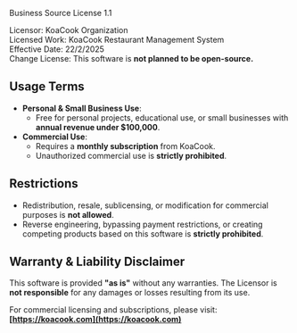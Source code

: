 Business Source License 1.1  

Licensor: KoaCook Organization<br>
Licensed Work: KoaCook Restaurant Management System  <br>
Effective Date: 22/2/2025<br>
Change License: This software is **not planned to be open-source.**  

## **Usage Terms**  
- **Personal & Small Business Use**:  
  - Free for personal projects, educational use, or small businesses with **annual revenue under $100,000**.  
- **Commercial Use**:  
  - Requires a **monthly subscription** from KoaCook.  
  - Unauthorized commercial use is **strictly prohibited**.  

## **Restrictions**  
- Redistribution, resale, sublicensing, or modification for commercial purposes is **not allowed**.  
- Reverse engineering, bypassing payment restrictions, or creating competing products based on this software is **strictly prohibited**.  

## **Warranty & Liability Disclaimer**  
This software is provided **"as is"** without any warranties. The Licensor is **not responsible** for any damages or losses resulting from its use.  

For commercial licensing and subscriptions, please visit: **[https://koacook.com](https://koacook.com)**  

